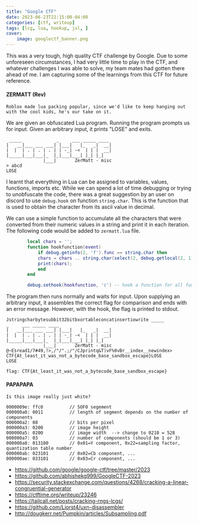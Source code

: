 ```yaml
---
title: "Google CTF"
date: 2023-06-23T22:15:00-04:00
categories: [ctf, writeup]
tags: [lcg, lua, hookup, jxl, ]
cover:
    image: googlectf_banner.png
---
```


This was a very tough, high quality CTF challenge by Google. Due to some unforeseen circumstances, I had very little time to play in the CTF, and whatever challenges I was able to solve, my team mates had gotten there ahead of me. I am capturing some of the learnings from this CTF for future reference. 
<!--more-->


#### ZERMATT (Rev)

`Roblox made lua packing popular, since we'd like to keep hanging out with the cool kids, he's our take on it.`

We are given an obfuscated Lua program. Running the program prompts us for input. Given an arbitrary input, it prints "LOSE" and exits.

```
 _____             _     ___ _____ ____ 
|   __|___ ___ ___| |___|   |_   _|  __|
|  |  | . | . | . | | -_| -<  | | |  __|
|_____|___|___|_  |_|___|___| |_| |_|   
              |___|       ZerMatt - misc 
> abcd
LOSE
```

I learnt that everything in Lua can be assigned to variables, values, functions, imports etc. While we can spend a lot of time debugging or trying to unobfuscate the code, there was a great suggestion by an user on discord to use `debug.hook` on function `string.char`. This is the function that is used to obtain the character from its ascii value in decimal. 

We can use a simple function to accumulate all the characters that were converted from their numeric values in a string and print it in each iteration. The following code would be added to `zermatt.lua` file.

```lua
        local chars = '';
        function hookfunction(event)
            if debug.getinfo(2, 'f').func == string.char then
            chars = chars .. string.char(select(2, debug.getlocal(2, 1)));
            print(chars);
            end
        end

        debug.sethook(hookfunction, 'c') -- hook a function for all function calls ['c']
```

The program then runs normally and waits for input. Upon supplying an arbitrary input, it assembles the correct flag for comparison and ends with an error message. However, with the hook, the flag is printed to stdout.

```
Jstringcharbytesubbit32bitbxortableconcatinsertiowrite _____             _     ___ _____ ____ 
|   __|___ ___ ___| |___|   |_   _|  __|
|  |  | . | . | . | | -_| -<  | | |  __|
|_____|___|___|_  |_|___|___| |_| |_|   
              |___|       ZerMatt - misc 
@~Eۧsread1/7#49,!>,/"/".;/"/؜CJprintq&T)vF%0vBr__index__newindex> CTF{At_least_it_was_not_a_bytecode_base_sandbox_escape}LOSE
LOSE
```

`flag: CTF{At_least_it_was_not_a_bytecode_base_sandbox_escape}`

#### PAPAPAPA
`Is this image really just white?`


```
0000009e: ffc0          // SOF0 segement
000000a0: 0011          // length of segment depends on the number of components
000000a2: 08            // bits per pixel
000000a3: 0200          // image height
000000a5: 0200          // image width  --> change to 0210 = 528
000000a7: 03            // number of components (should be 1 or 3)
000000a8: 013100        // 0x01=Y component, 0x22=sampling factor, quantization table number
000000ab: 023101        // 0x02=Cb component, ...
000000ae: 033101        // 0x03=Cr component, ...
```






* https://github.com/google/google-ctf/tree/master/2023
* https://github.com/abhishekg999/GoogleCTF-2023
* https://security.stackexchange.com/questions/4268/cracking-a-linear-congruential-generator
* https://ctftime.org/writeup/23246
* https://tailcall.net/posts/cracking-rngs-lcgs/
* https://github.com/Liorst4/uxn-disassembler
* http://dougkerr.net/Pumpkin/articles/Subsampling.pdf


